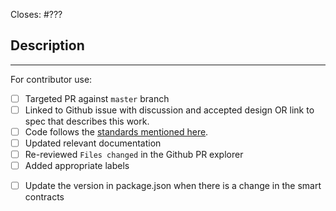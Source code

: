 Closes: #???

## Description

<!-- Add a description of the changes that this PR introduces and the files that
are the most critical to review.
-->

______

For contributor use:

- [ ] Targeted PR against `master` branch
- [ ] Linked to Github issue with discussion and accepted design OR link to spec that describes this work.
- [ ] Code follows the [standards mentioned here](https://github.com/onflow/flow-nft/blob/master/CONTRIBUTING.md#styleguides).
- [ ] Updated relevant documentation 
- [ ] Re-reviewed `Files changed` in the Github PR explorer
- [ ] Added appropriate labels 
<!-- Please follow the below standard to update the version in package.json
    - Major if there is a new smart contract introduced.
    - Major if there is a breaking change that is introduced in the existing contract.
    - Minor if there is a new feature addition within the existing smart contracts.
    - Patch if there is a non breaking change fix in the existing smart contracts.
-->
- [ ] Update the version in package.json when there is a change in the smart contracts